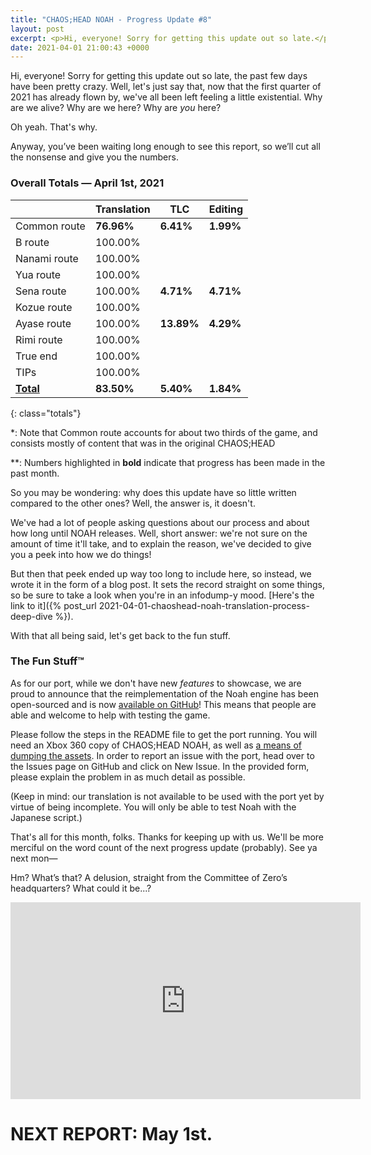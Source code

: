 ```yaml
---
title: "CHAOS;HEAD NOAH - Progress Update #8"
layout: post
excerpt: <p>Hi, everyone! Sorry for getting this update out so late.</p>
date: 2021-04-01 21:00:43 +0000
---
```


Hi, everyone! Sorry for getting this update out so late, the past few days have been pretty crazy. Well, let's just say that, now that the first quarter of 2021 has already flown by, we've all been left feeling a little existential. Why are we alive? Why are we here? Why are *you* here?

Oh yeah. That's why.

Anyway, you’ve been waiting long enough to see this report, so we’ll cut all the nonsense and give you the numbers.

### Overall Totals — April 1st, 2021

|                  | **Translation** | **TLC**    | **Editing** |
| ---------------- | --------------- | ---------- | ----------- |
| Common route     | **76.96%**      | **6.41%**  | **1.99%**   |
| B route          | 100.00%         |            |             |
| Nanami route     | 100.00%         |            |             |
| Yua route        | 100.00%         |            |             |
| Sena route       | 100.00%         | **4.71%**  | **4.71%**   |
| Kozue route      | 100.00%         |            |             |
| Ayase route      | 100.00%         | **13.89%** | **4.29%**   |
| Rimi route       | 100.00%         |            |             |
| True end         | 100.00%         |            |             |
| TIPs             | 100.00%         |            |             |
| **<u>Total</u>** | **83.50%**      | **5.40%**  | **1.84%**   |
{: class="totals"}

\*: Note that Common route accounts for about two thirds of the game, and consists mostly of content that was in the original CHAOS;HEAD

\*\*: Numbers highlighted in **bold** indicate that progress has been made in the past month.

So you may be wondering: why does this update have so little written compared to the other ones? Well, the answer is, it doesn't.

We've had a lot of people asking questions about our process and about how long until NOAH releases. Well, short answer: we're not sure on the amount of time it'll take, and to explain the reason, we've decided to give you a peek into how we do things! 

But then that peek ended up way too long to include here, so instead, we wrote it in the form of a blog post. It sets the record straight on some things, so be sure to take a look when you're in an infodump-y mood. [Here's the link to it]({% post_url 2021-04-01-chaoshead-noah-translation-process-deep-dive %}).

With that all being said, let's get back to the fun stuff.

### The Fun Stuff™

As for our port, while we don't have new *features* to showcase, we are proud to announce that the reimplementation of the Noah engine has been open-sourced and is now [available on GitHub](https://github.com/CommitteeOfZero/nitrosharp)! This means that people are able and welcome to help with testing the game.

Please follow the steps in the README file to get the port running. You will need an Xbox 360 copy of CHAOS;HEAD NOAH, as well as [a means of dumping the assets](https://pastebin.com/eHWMqqmE). In order to report an issue with the port, head over to the Issues page on GitHub and click on New Issue. In the provided form, please explain the problem in as much detail as possible.

(Keep in mind: our translation is not available to be used with the port yet by virtue of being incomplete. You will only be able to test Noah with the Japanese script.)

That's all for this month, folks. Thanks for keeping up with us. We'll be more merciful on the word count of the next progress update (probably). See ya next mon—

Hm? What’s that? A delusion, straight from the Committee of Zero’s headquarters? What could it be...?

<div class="youtube-wrapper"><iframe width="560" height="315" src="https://www.youtube-nocookie.com/embed/knhlWMrIOMQ" frameborder="0" allow="accelerometer; autoplay; encrypted-media; gyroscope; picture-in-picture" allowfullscreen></iframe></div>

# NEXT REPORT: May 1st.
